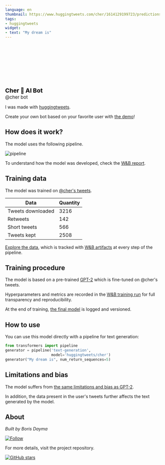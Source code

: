 ```yaml
---
language: en
thumbnail: https://www.huggingtweets.com/cher/1614129199723/predictions.png
tags:
- huggingtweets
widget:
- text: "My dream is"
---
```


<div>
<div style="width: 132px; height:132px; border-radius: 50%; background-size: cover; background-image: url('https://pbs.twimg.com/profile_images/1201634247775264768/MxO2TCOj_400x400.jpg')">
</div>
<div style="margin-top: 8px; font-size: 19px; font-weight: 800">Cher 🤖 AI Bot </div>
<div style="font-size: 15px">@cher bot</div>
</div>

I was made with [huggingtweets](https://github.com/borisdayma/huggingtweets).

Create your own bot based on your favorite user with [the demo](https://colab.research.google.com/github/borisdayma/huggingtweets/blob/master/huggingtweets-demo.ipynb)!

## How does it work?

The model uses the following pipeline.

![pipeline](https://github.com/borisdayma/huggingtweets/blob/master/img/pipeline.png?raw=true)

To understand how the model was developed, check the [W&B report](https://app.wandb.ai/wandb/huggingtweets/reports/HuggingTweets-Train-a-model-to-generate-tweets--VmlldzoxMTY5MjI).

## Training data

The model was trained on [@cher's tweets](https://twitter.com/cher).

| Data | Quantity |
| --- | --- |
| Tweets downloaded | 3216 |
| Retweets | 142 |
| Short tweets | 566 |
| Tweets kept | 2508 |

[Explore the data](https://wandb.ai/wandb/huggingtweets/runs/1udtrx5t/artifacts), which is tracked with [W&B artifacts](https://docs.wandb.com/artifacts) at every step of the pipeline.

## Training procedure

The model is based on a pre-trained [GPT-2](https://huggingface.co/gpt2) which is fine-tuned on @cher's tweets.

Hyperparameters and metrics are recorded in the [W&B training run](https://wandb.ai/wandb/huggingtweets/runs/3hrjcq92) for full transparency and reproducibility.

At the end of training, [the final model](https://wandb.ai/wandb/huggingtweets/runs/3hrjcq92/artifacts) is logged and versioned.

## How to use

You can use this model directly with a pipeline for text generation:

```python
from transformers import pipeline
generator = pipeline('text-generation',
                     model='huggingtweets/cher')
generator("My dream is", num_return_sequences=5)
```

## Limitations and bias

The model suffers from [the same limitations and bias as GPT-2](https://huggingface.co/gpt2#limitations-and-bias).

In addition, the data present in the user's tweets further affects the text generated by the model.

## About

*Built by Boris Dayma*

[![Follow](https://img.shields.io/twitter/follow/borisdayma?style=social)](https://twitter.com/intent/follow?screen_name=borisdayma)

For more details, visit the project repository.

[![GitHub stars](https://img.shields.io/github/stars/borisdayma/huggingtweets?style=social)](https://github.com/borisdayma/huggingtweets)
